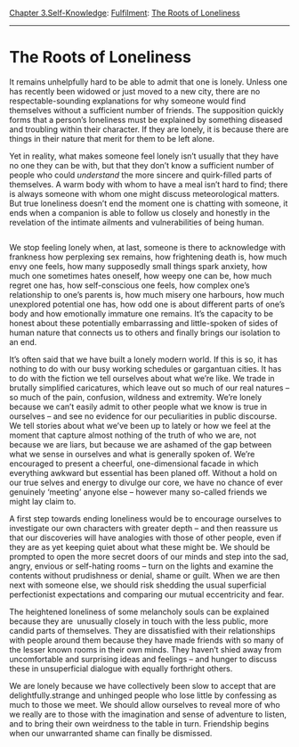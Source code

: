 [Chapter 3.Self-Knowledge](https://www.theschooloflife.com/thebookoflife/category/self-knowledge/): [Fulfilment](https://www.theschooloflife.com/thebookoflife/category/self-knowledge/fulfilment/): [The Roots of Loneliness](https://www.theschooloflife.com/thebookoflife/the-roots-of-loneliness/)

* * *

# The Roots of Loneliness

It remains unhelpfully hard to be able to admit that one is lonely. Unless one has recently been widowed or just moved to a new city, there are no respectable-sounding explanations for why someone would find themselves without a sufficient number of friends. The supposition quickly forms that a person’s loneliness must be explained by something diseased and troubling within their character. If they are lonely, it is because there are things in their nature that merit for them to be left alone.

Yet in reality, what makes someone feel lonely isn’t usually that they have no one they can be with, but that they don’t know a sufficient number of people who could _understand_ the more sincere and quirk-filled parts of themselves. A warm body with whom to have a meal isn’t hard to find; there is always someone with whom one might discuss meteorological matters. But true loneliness doesn’t end the moment one is chatting with someone, it ends when a companion is able to follow us closely and honestly in the revelation of the intimate ailments and vulnerabilities of being human.

<figure class="aligncenter"><img src="https://www.theschooloflife.com/thebookoflife/wp-content/uploads/2020/06/james_abbot_mcneill_whistler_012-763x1024.jpg" alt="" class="wp-image-24572" srcset="https://www.theschooloflife.com/thebookoflife/wp-content/uploads/2020/06/james_abbot_mcneill_whistler_012-763x1024.jpg 763w, https://www.theschooloflife.com/thebookoflife/wp-content/uploads/2020/06/james_abbot_mcneill_whistler_012-223x300.jpg 223w, https://www.theschooloflife.com/thebookoflife/wp-content/uploads/2020/06/james_abbot_mcneill_whistler_012-768x1031.jpg 768w" sizes="(max-width: 763px) 100vw, 763px"></figure>

We stop feeling lonely when, at last, someone is there to acknowledge with frankness how perplexing sex remains, how frightening death is, how much envy one feels, how many supposedly small things spark anxiety, how much one sometimes hates oneself, how weepy one can be, how much regret one has, how self-conscious one feels, how complex one’s relationship to one’s parents is, how much misery one harbours, how much unexplored potential one has, how odd one is about different parts of one’s body and how emotionally immature one remains. It’s the capacity to be honest about these potentially embarrassing and little-spoken of sides of human nature that connects us to others and finally brings our isolation to an end.

It’s often said that we have built a lonely modern world. If this is so, it has nothing to do with our busy working schedules or gargantuan cities. It has to do with the fiction we tell ourselves about what we’re like. We trade in brutally simplified caricatures, which leave out so much of our real natures – so much of the pain, confusion, wildness and extremity. We’re lonely because we can’t easily admit to other people what we know is true in ourselves – and see no evidence for our peculiarities in public discourse. We tell stories about what we’ve been up to lately or how we feel at the moment that capture almost nothing of the truth of who we are, not because we are liars, but because we are ashamed of the gap between what we sense in ourselves and what is generally spoken of. We’re encouraged to present a cheerful, one-dimensional facade in which everything awkward but essential has been planed off. Without a hold on our true selves and energy to divulge our core, we have no chance of ever genuinely ‘meeting’ anyone else – however many so-called friends we might lay claim to.

A first step towards ending loneliness would be to encourage ourselves to investigate our own characters with greater depth – and then reassure us that our discoveries will have analogies with those of other people, even if they are as yet keeping quiet about what these might be. We should be prompted to open the more secret doors of our minds and step into the sad, angry, envious or self-hating rooms – turn on the lights and examine the contents without prudishness or denial, shame or guilt. When we are then next with someone else, we should risk shedding the usual superficial perfectionist expectations and comparing our mutual eccentricity and fear.

The heightened loneliness of some melancholy souls can be explained because they are&nbsp; unusually closely in touch with the less public, more candid parts of themselves. They are dissatisfied with their relationships with people around them because they have made friends with so many of the lesser known rooms in their own minds. They haven’t shied away from uncomfortable and surprising ideas and feelings – and hunger to discuss these in unsuperficial dialogue with equally forthright others.&nbsp;&nbsp;

We are lonely because we have collectively been slow to accept that are delightfully.strange and unhinged people who lose little by confessing as much to those we meet. We should allow ourselves to reveal more of who we really are to those with the imagination and sense of adventure to listen, and to bring their own weirdness to the table in turn. Friendship begins when our unwarranted shame can finally be dismissed.
